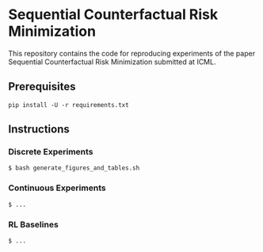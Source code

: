 # Sequential Counterfactual Risk Minimization

This repository contains the code for reproducing experiments of the paper Sequential Counterfactual Risk Minimization submitted at ICML.

## Prerequisites

`pip install -U -r requirements.txt`

## Instructions

### Discrete Experiments

`$ bash generate_figures_and_tables.sh`

### Continuous Experiments

`$ ...`

### RL Baselines

`$ ...`


